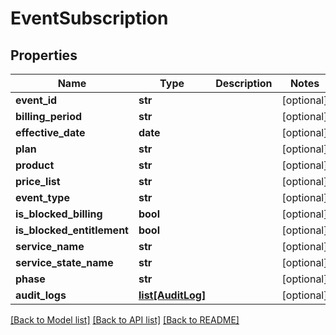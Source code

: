 # EventSubscription

## Properties
Name | Type | Description | Notes
------------ | ------------- | ------------- | -------------
**event_id** | **str** |  | [optional] 
**billing_period** | **str** |  | [optional] 
**effective_date** | **date** |  | [optional] 
**plan** | **str** |  | [optional] 
**product** | **str** |  | [optional] 
**price_list** | **str** |  | [optional] 
**event_type** | **str** |  | [optional] 
**is_blocked_billing** | **bool** |  | [optional] 
**is_blocked_entitlement** | **bool** |  | [optional] 
**service_name** | **str** |  | [optional] 
**service_state_name** | **str** |  | [optional] 
**phase** | **str** |  | [optional] 
**audit_logs** | [**list[AuditLog]**](AuditLog.md) |  | [optional] 

[[Back to Model list]](../README.md#documentation-for-models) [[Back to API list]](../README.md#documentation-for-api-endpoints) [[Back to README]](../README.md)

